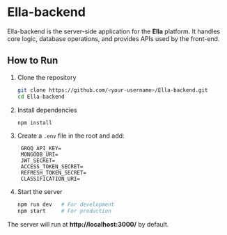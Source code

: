 # Ella-backend

Ella-backend is the server-side application for the **Ella** platform. It handles core logic, database operations, and provides APIs used by the front-end.

## How to Run

1. Clone the repository  
   ```bash
   git clone https://github.com/<your-username>/Ella-backend.git
   cd Ella-backend
   ```

2. Install dependencies  
   ```bash
   npm install
   ```

3. Create a `.env` file in the root and add:  
   ```
    GROQ_API_KEY=
    MONGODB_URI=
    JWT_SECRET=
    ACCESS_TOKEN_SECRET=
    REFRESH_TOKEN_SECRET=
    CLASSIFICATION_URI=
   ```

4. Start the server  
   ```bash
   npm run dev   # For development
   npm start     # For production
   ```

The server will run at **http://localhost:3000/** by default.
